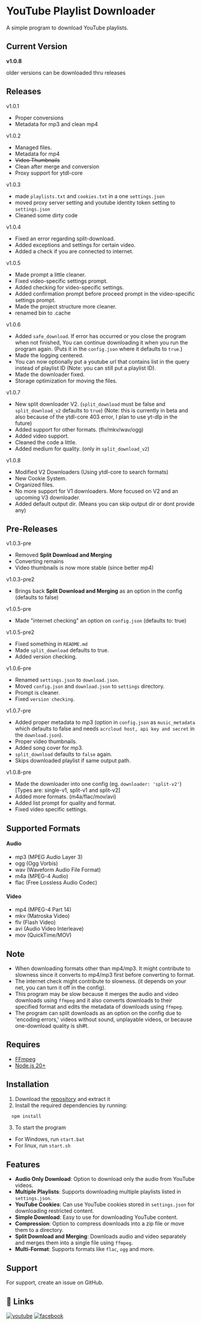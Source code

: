 
# YouTube Playlist Downloader

A simple program to download YouTube playlists.

## Current Version
**v1.0.8**

older versions can be downloaded thru releases

## Releases
v1.0.1
- Proper conversions
- Metadata for mp3 and clean mp4

v1.0.2
- Managed files.
- Metadata for mp4
- ~~Video Thumbnails~~
- Clean after merge and conversion
- Proxy support for ytdl-core

v1.0.3
- made `playlists.txt` and `cookies.txt` in a one `settings.json`
- moved proxy server setting and youtube identity token setting to `settings.json`
- Cleaned some dirty code

v1.0.4
- Fixed an error regarding split-download.
- Added exceptions and settings for certain video.
- Added a check if you are connected to internet.

v1.0.5
- Made prompt a little cleaner.
- Fixed video-specific settings prompt.
- Added checking for video-specific settings.
- Added confirmation prompt before proceed prompt in the video-specific settings prompt.
- Made the project structure more cleaner.
- renamed bin to .cache

v1.0.6
- Added `safe_download`. If error has occurred or you close the program when not finished, You can continue downloading it when you run the program again. (Puts it in the `config.json` where it defaults to `true`.)
- Made the logging centered.
- You can now optionally put a youtube url that contains list in the query instead of playlist ID (Note: you can still put a playlist ID).
- Made the downloader fixed.
- Storage optimization for moving the files.

v1.0.7
- New split downloader V2. (`split_download` must be false and `split_download_v2` defaults to `true`) (Note: this is currently in beta and also because of the ytdl-core 403 error, I plan to use yt-dlp in the future)
- Added support for other formats. (flv/mkv/wav/ogg)
- Added video support.
- Cleaned the code a little.
- Added medium for quality. (only in `split_download_v2`)

v1.0.8
- Modified V2 Downloaders (Using ytdl-core to search formats)
- New Cookie System.
- Organized files.
- No more support for V1 downloaders. More focused on V2 and an upcoming V3 downloader.
- Added default output dir. (Means you can skip output dir or dont provide any)

## Pre-Releases
v1.0.3-pre
- Removed **Split Download and Merging**
- Converting remains
- Video thumbnails is now more stable (since better mp4)

v1.0.3-pre2
- Brings back **Split Download and Merging** as an option in the config (defaults to false)

v1.0.5-pre
- Made "internet checking" an option on `config.json` (defaults to: true)

v1.0.5-pre2
- Fixed something in `README.md`
- Made `split_download` defaults to true.
- Added version checking.

v1.0.6-pre
- Renamed `settings.json` to `download.json`.
- Moved `config.json` and `download.json` to `settings` directory.
- Prompt is cleaner.
- Fixed `version checking`.

v1.0.7-pre
- Added proper metadata to mp3 (option in `config.json` as `music_metadata` which defaults to false and needs `acrcloud host, api key and secret` in the `download.json`).
- Proper video thumbnails.
- Added song cover for mp3.
- `split_download` defaults to `false` again.
- Skips downloaded playlist if same output path.

v1.0.8-pre
- Made the downloader into one config (eg. `downloader: 'split-v2'`) [Types are: single-v1, split-v1 and split-v2]
- Added more formats. (m4a/flac/mov/avi)
- Added list prompt for quality and format.
- Fixed video specific settings.

## Supported Formats
#### Audio
- mp3 (MPEG Audio Layer 3)
- ogg (Ogg Vorbis)
- wav (Waveform Audio File Format)
- m4a (MPEG-4 Audio)
- flac (Free Lossless Audio Codec)
#### Video
- mp4 (MPEG-4 Part 14)
- mkv (Matroska Video)
- flv (Flash Video)
- avi (Audio Video Interleave)
- mov (QuickTime/MOV)

## Note
- When downloading formats other than mp4/mp3. It might contribute to slowness since it converts to mp4/mp3 first before converting to format.
- The internet check might contribute to slowness. (it depends on your net, you can turn it off in the config).
- This program may be slow because it merges the audio and video downloads using `ffmpeg` and it also converts downloads to their specified format and edits the metadata of downloads using `ffmpeg`.
- The program can split downloads as an option on the config due to 'encoding errors,' videos without sound, unplayable videos, or because one-download quality is sh#t.

## Requires
- [FFmpeg](https://ffmpeg.org/)
- [Node.js 20+](https://nodejs.org/en)

## Installation

1. Download the [repository](https://github.com/merasugd/yt-playlist-downloader/archive/refs/heads/main.zip) and extract it
2. Install the required dependencies by running:
```bash
  npm install
```
3. To start the program

- For Windows, run ```start.bat```
- For linux, run ```start.sh```
    
## Features

- **Audio Only Download**: Option to download only the audio from YouTube videos.
- **Multiple Playlists**: Supports downloading multiple playlists listed in `settings.json`.
- **YouTube Cookies**: Can use YouTube cookies stored in `settings.json` for downloading restricted content.
- **Simple Download**: Easy to use for downloading YouTube content.
- **Compression**: Option to compress downloads into a zip file or move them to a directory.
- **Split Download and Merging**: Downloads audio and video separately and merges them into a single file using `ffmpeg`.
- **Multi-Format**: Supports formats like `flac`, `ogg` and more.

## Support

For support, create an issue on GitHub.


## 🔗 Links
[![youtube](https://img.shields.io/badge/youtube-FF0000?style=for-the-badge&logo=youtube&logoColor=white)](https://www.youtube.com/@merasu_gd)
[![facebook](https://img.shields.io/badge/facebook-0A66C2?style=for-the-badge&logo=facebook&logoColor=white)](https://www.facebook.com/profile.php?id=61554338001508)

